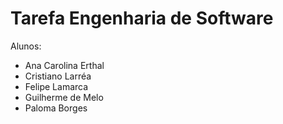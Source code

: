 # Tarefa Engenharia de Software

Alunos:
* Ana Carolina Erthal
* Cristiano Larréa
* Felipe Lamarca
* Guilherme de Melo
* Paloma Borges

